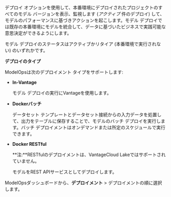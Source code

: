 デプロイ オプションを使用して、本番環境にデプロイされたプロジェクトのすべてのモデル バージョンを表示、監視します (*アクティブ* 件のデプロイ) して、モデルのパフォーマンスに基づきアクションを起こします。モデル デプロイでは既存の本番環境にモデルを統合して、データに基づいたビジネスで実践可能な意思決定ができるようにします。

モデル デプロイのステータスはアクティブかリタイア (本番環境で実行されない) のいずれかです。

**デプロイのタイプ**

ModelOpsは次のデプロイメント タイプをサポートします:

-   **In-Vantage**

    モデル デプロイの実行にVantageを使用します。


-   **Dockerバッチ**

    データセット テンプレートとデータセット接続からの入力データを処置して、出力をテーブルに保存することで、モデルのバッチ デプロイを実行します。バッチ デプロイメントはオンデマンドまたは所定のスケジュールで実行できます。


-   **Docker RESTful**

    **注:**RESTfulのデプロイメントは、VantageCloud Lakeではサポートされていません。

    モデルをREST APIサービスとしてデプロイします。


ModelOpsダッシュボードから、**デプロイメント** > デプロイメントの順に選択します。

